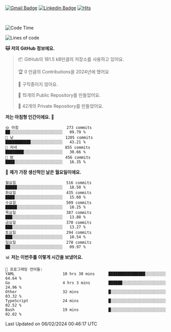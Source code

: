 [![Gmail Badge](https://img.shields.io/badge/-725psh@gmail.com-c14438?style=flat&logo=Gmail&logoColor=white&link=mailto:725psh@gmail.com)](mailto:725psh@gmail.com) 
[![Linkedin Badge](https://img.shields.io/badge/-soohanpark-0072b1?style=flat&logo=Linkedin&logoColor=white&link=https://www.linkedin.com/in/soohanpark/)](https://www.linkedin.com/in/soohanpark/) 
[![Hits](https://hits.seeyoufarm.com/api/count/incr/badge.svg?url=https%3A%2F%2Fgithub.com%2FSoohan-Park&count_bg=%23000000&title_bg=%23828282&icon=gradle.svg&icon_color=%23FFFFFF&title=Visited&edge_flat=false)](https://hits.seeyoufarm.com)  

<br />

<!--START_SECTION:waka-->
![Code Time](http://img.shields.io/badge/Code%20Time-1%2C611%20hrs%2037%20mins-blue)

![Lines of code](https://img.shields.io/badge/%EC%A0%80%EB%8A%94%20%EC%97%AC%ED%83%9C%EA%B9%8C%EC%A7%80%20-6.2%20million%20%EC%A4%84%EC%9D%98%20%EC%BD%94%EB%93%9C%EB%A5%BC%20%EC%9E%91%EC%84%B1%ED%96%88%EC%96%B4%EC%9A%94.-blue)

**🐱 저의 GitHub 정보에요.** 

> 📦 GitHub의 181.5 kB만큼의 저장소를 사용하고 있어요. 
 > 
> 🏆 0 만큼의 Contributions을 2024년에 했어요
 > 
> 🚫 구직중이지 않아요.
 > 
> 📜 15개의 Public Repository를 만들었어요. 
 > 
> 🔑 42개의 Private Repository를 만들었어요. 
 > 
**저는 아침형 인간이에요. 🐤** 

```text
🌞 아침                     273 commits         ██░░░░░░░░░░░░░░░░░░░░░░░   09.79 % 
🌆 낮　                     1205 commits        ███████████░░░░░░░░░░░░░░   43.21 % 
🌃 저녁                     855 commits         ████████░░░░░░░░░░░░░░░░░   30.66 % 
🌙 밤　                     456 commits         ████░░░░░░░░░░░░░░░░░░░░░   16.35 % 
```
📅 **제가 가장 생산적인 날은 월요일이에요.** 

```text
월요일                      516 commits         █████░░░░░░░░░░░░░░░░░░░░   18.50 % 
화요일                      435 commits         ████░░░░░░░░░░░░░░░░░░░░░   15.60 % 
수요일                      509 commits         █████░░░░░░░░░░░░░░░░░░░░   18.25 % 
목요일                      387 commits         ███░░░░░░░░░░░░░░░░░░░░░░   13.88 % 
금요일                      370 commits         ███░░░░░░░░░░░░░░░░░░░░░░   13.27 % 
토요일                      294 commits         ███░░░░░░░░░░░░░░░░░░░░░░   10.54 % 
일요일                      278 commits         ██░░░░░░░░░░░░░░░░░░░░░░░   09.97 % 
```


📊 **저는 이번주를 이렇게 시간을 보냈어요.** 

```text
💬 프로그래밍 언어들: 
YAML                     10 hrs 30 mins      ████████████████░░░░░░░░░   64.64 % 
Go                       4 hrs 3 mins        ██████░░░░░░░░░░░░░░░░░░░   24.96 % 
Other                    32 mins             █░░░░░░░░░░░░░░░░░░░░░░░░   03.32 % 
TypeScript               24 mins             █░░░░░░░░░░░░░░░░░░░░░░░░   02.52 % 
Bash                     19 mins             █░░░░░░░░░░░░░░░░░░░░░░░░   02.02 % 
```


 Last Updated on 06/02/2024 00:46:17 UTC
<!--END_SECTION:waka-->
